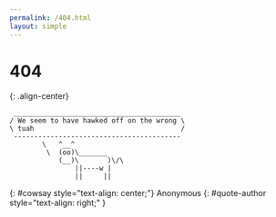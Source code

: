 ```yaml
---
permalink: /404.html
layout: simple
---
```


<script src="/assets/js/cowsay.js"></script>

# 404
{: .align-center}

```
 _________________________________________ 
/ We seem to have hawked off on the wrong \
\ tuah                                    /
 ----------------------------------------- 
        \   ^__^                           
         \  (oo)\_______                   
            (__)\       )\/\               
                ||----w |                  
                ||     ||                             
```
{: #cowsay style="text-align: center;"}
Anonymous
{: #quote-author style="text-align: right;" }

<script>
const quotes = {{ site.data.quotes | jsonify }};
const randomIndex = Math.floor(Math.random() * quotes.length);
const randomQuote = quotes[randomIndex];
var text = cowsay(
  default_cow,
  randomQuote.content,
  ""
);
document.querySelector("#cowsay code").textContent = text;
if (randomQuote.hasOwnProperty('author')) {
  var author = document.querySelector("#quote-author");
  if (randomQuote.author.hasOwnProperty('name')) {
    author.textContent = randomQuote.author.name;
  }
  if (randomQuote.author.hasOwnProperty('twitter')) {
    let twitter_link = document.createElement('a');
    twitter_link.href = `https://x.com/${randomQuote.author.twitter}`;
    twitter_link.style['display'] = 'block';
    twitter_link.style['color'] = 'darkgray';
    twitter_link.classList.add('small-text');
    twitter_link.textContent = `@${randomQuote.author.twitter}`;
    author.appendChild(twitter_link);
  }
}
</script>
